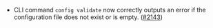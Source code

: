 *   CLI command `config validate` now correctly outputs an error if the configuration file
    does not exist or is empty. ([#2143](https://github.com/informalsystems/ibc-rs/issues/2143))
